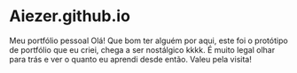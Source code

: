 # Aiezer.github.io
Meu portfólio pessoal
Olá!
Que bom ter alguém por aqui, este foi o protótipo de portfólio que eu criei, chega a ser nostálgico kkkk.
É muito legal olhar para trás e ver o quanto eu aprendi desde então. 
Valeu pela visita!
